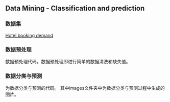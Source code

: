 ## Data Mining - Classification and prediction

### 数据集
[Hotel booking demand](https://www.kaggle.com/jessemostipak/hotel-booking-demand)

### 数据预处理
数据预处理代码，数据预处理即进行简单的数据清洗和缺失值。

### 数据分类与预测
为数据分类与预测的代码。
其中images文件夹中为数据分类与预测过程中生成的图片。
